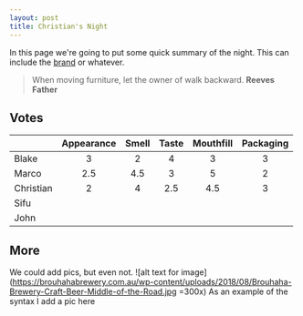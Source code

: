 ```yaml
---
layout: post
title: Christian's Night
---
```

In this page we're going to put some quick summary of the night.
This can include the [brand](https://www.capitalbrewing.co/pages/brews) or whatever.

> When moving furniture, let the owner of walk backward.
> __Reeves Father__


## Votes

|               | Appearance | Smell | Taste | Mouthfill | Packaging | 
| :------------ | :--------: | :---: | :---: | :-------: | :-------: |
| Blake         | 3          | 2     | 4     | 3         | 3         |
| Marco         | 2.5        | 4.5   | 3     | 5         | 2         |
| Christian     | 2          | 4     | 2.5   | 4.5       | 3         |
| Sifu          |            |       |       |           |           |
| John          |            |       |       |           |           |


## More

We could add pics, but even not.
![alt text for image](https://brouhahabrewery.com.au/wp-content/uploads/2018/08/Brouhaha-Brewery-Craft-Beer-Middle-of-the-Road.jpg =300x)
As an example of the syntax I add a pic here
